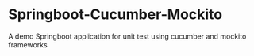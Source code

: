 # Springboot-Cucumber-Mockito
A demo Springboot application for unit test using cucumber and mockito frameworks
